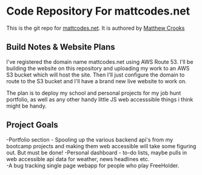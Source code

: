 # Code Repository For mattcodes.net
This is the git repo for [mattcodes.net](http://mattcodes.net).
It is authored by [Matthew Crooks](https://github.com/mcrooks65)

## Build Notes & Website Plans
I've registered the domain name mattcodes.net using AWS Route 53. I'll be building the website on this repository and uploading my work to an AWS S3 bucket which will host the site.  Then I'll just configure the domain to route to the S3 bucket and I'll have a brand new live website to work on.

The plan is to deploy my school and personal projects for my job hunt portfolio, as well as any other handy little JS web accesssible things i think might be handy.

## Project Goals
-Portfolio section - Spooling up the various backend api's from my bootcamp projects and making them web accessible will take some figuring out.  But must be done!
-Personal dashboard - to-do lists, maybe pulls in web accessible api data for weather, news headlines etc.  
-A bug tracking single page webapp for people who play FreeHolder.